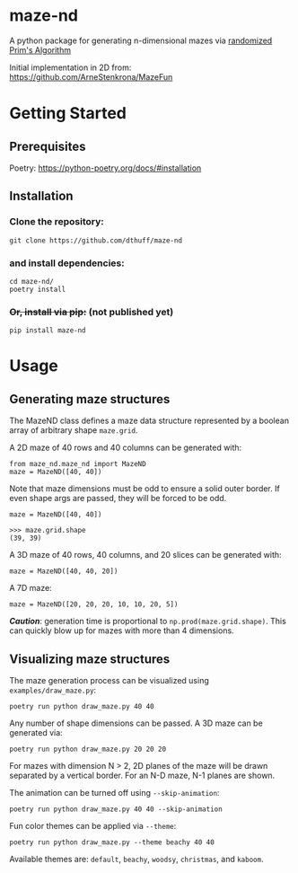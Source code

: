 # maze-nd

A python package for generating n-dimensional mazes via [randomized Prim's Algorithm](https://en.wikipedia.org/wiki/Maze_generation_algorithm)

Initial implementation in 2D from: https://github.com/ArneStenkrona/MazeFun

# Getting Started

## Prerequisites
Poetry: https://python-poetry.org/docs/#installation

## Installation

### Clone the repository: 

    git clone https://github.com/dthuff/maze-nd

### and install dependencies:

    cd maze-nd/
    poetry install

### ~~Or, install via pip:~~ (not published yet)

    pip install maze-nd

# Usage
## Generating maze structures
The MazeND class defines a maze data structure represented by a boolean array of arbitrary shape `maze.grid`.

A 2D maze of 40 rows and 40 columns can be generated with:

    from maze_nd.maze_nd import MazeND
    maze = MazeND([40, 40])

Note that maze dimensions must be odd to ensure a solid outer border. If even shape args are passed, they will be forced to be odd.

    maze = MazeND([40, 40])

    >>> maze.grid.shape
    (39, 39)

A 3D maze of 40 rows, 40 columns, and 20 slices can be generated with:

    maze = MazeND([40, 40, 20])

A 7D maze:

    maze = MazeND([20, 20, 20, 10, 10, 20, 5])

_**Caution**_: generation time is proportional to `np.prod(maze.grid.shape)`. This can quickly blow up for mazes with more than 4 dimensions.


## Visualizing maze structures

The maze generation process can be visualized using `examples/draw_maze.py`:

    poetry run python draw_maze.py 40 40

Any number of shape dimensions can be passed. A 3D maze can be generated via:

    poetry run python draw_maze.py 20 20 20

For mazes with dimension N > 2, 2D planes of the maze will be drawn separated by a vertical border. For an N-D maze, N-1 planes are shown.


The animation can be turned off using `--skip-animation`:

    poetry run python draw_maze.py 40 40 --skip-animation

Fun color themes can be applied via `--theme`:

    poetry run python draw_maze.py --theme beachy 40 40

Available themes are: `default`, `beachy`, `woodsy`, `christmas`, and `kaboom`.